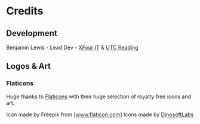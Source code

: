 # Credits

## Development
Benjamin Lewis - Lead Dev - [XFour IT](https://xfour.co.uk) & [UTC Reading](https://utcreading.co.uk)

## Logos & Art

### Flaticons
Huge thanks to [Flaticons](https://www.flaticon.com/) with their huge selection of royalty free icons and art. 

Icon made by Freepik from [www.flaticon.com]
Icons made by [DinosoftLabs](https://www.flaticon.com/authors/dinosoftlabs)